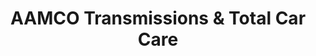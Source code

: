---
title: "AAMCO Transmissions & Total Car Care"
url: /phoenix/aamco-transmissions-und-total-car-care/
shop: Autowerkstatt
---